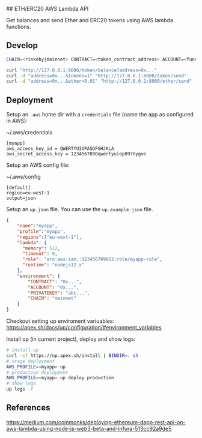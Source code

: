 ## ETH/ERC20 AWS Lambda API

Get balances and send Ether and ERC20 tokens using AWS lambda functions.

## Develop

```sh
CHAIN=<rinkeby|mainnet> CONTRACT=<token_contract_address> ACCOUNT=<funded_account> PRIVATEKEY=<private_key> npm run dev

curl "http://127.0.0.1:8080/token/balance?address=0x..."
curl -d "address=0x...&tokens=1" "http://127.0.0.1:8080/token/send"
curl -d "address=0x...&ether=0.01" "http://127.0.0.1:8080/ether/send"
```

## Deployment

Setup an `.aws` home dir with a `credentials` file (name the app as configured in AWS):

~/.aws/credentials
```
[myapp]
aws_access_key_id = QWERTYUIOPASDFGHJKLA
aws_secret_access_key = 1234567890qwertyuiop097hygve
```

Setup an AWS config file:

~/.aws/config
```
[default]
region=eu-west-1
output=json
```

Setup an `up.json` file. You can use the `up.example.json` file.

```json
{
    "name":"myapp",
    "profile":"myapp",
    "regions":["eu-west-1"],
    "lambda": {
      "memory": 512,
      "timeout": 0,
      "role": "arn:aws:iam::123456789012:role/myapp-role",
      "runtime": "nodejs12.x"
    },
    "environment": {
        "CONTRACT": "0x...",
        "ACCOUNT": "0x...",
        "PRIVATEKEY": "abc...",
        "CHAIN": "mainnet"
    }
}
```

Checkout setting up enviroment variuables: https://apex.sh/docs/up/configuration/#environment_variables

Install up (in current project), deploy and show logs:

```sh
# install up
curl -sf https://up.apex.sh/install | BINDIR=. sh
# stage deployment
AWS_PROFILE=<myapp> up
# production deployment
AWS_PROFILE=<myapp> up deploy production
# show logs
up logs -f
```

## References

https://medium.com/coinmonks/deploying-ethereum-dapp-rest-api-on-aws-lambda-using-node-js-web3-beta-and-infura-513cc92a9de5

